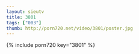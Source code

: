 ```yaml
--- 
layout: sieutv
title: 3801
tags: ["003"]
thumb: http://porn720.net/video/3801/poster.jpg
---
```

{% include porn720 key="3801" %} 
